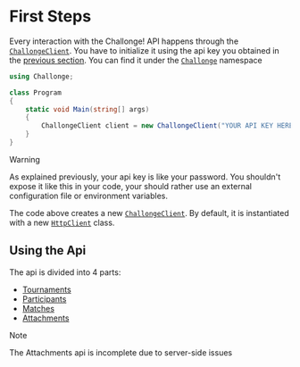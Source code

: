 ﻿---
uid: articles_first_steps
---

# First Steps

Every interaction with the Challonge! API happens through the [`ChallongeClient`](xref:Challonge.ChallongeClient).
You have to initialize it using the api key you obtained in the [previous section](xref:articles_project_setup).
You can find it under the [`Challonge`](xref:Challonge) namespace
```c#
using Challonge;

class Program
{
    static void Main(string[] args)
    {
        ChallongeClient client = new ChallongeClient("YOUR API KEY HERE");
    }
}
```

> [!WARNING]
> As explained previously, your api key is like your password. You shouldn't expose it like this in your
> code, your should rather use an external configuration file or environment variables.

The code above creates a new [`ChallongeClient`](xref:Challonge.ChallongeClient). By default, it is instantiated with a new
[`HttpClient`](https://docs.microsoft.com/en-us/dotnet/api/system.net.http.httpclient?view=net-5.0) class.

## Using the Api
The api is divided into 4 parts:
- [Tournaments](xref:Challonge.ChallongeClient.TournamentHandler)
- [Participants](xref:Challonge.ChallongeClient.ParticipantsHandler)
- [Matches](xref:Challonge.ChallongeClient.MatchesHandler)
- [Attachments](xref:Challonge.ChallongeClient.AttachmentsHandler)

> [!NOTE]
> The Attachments api is incomplete due to server-side issues
